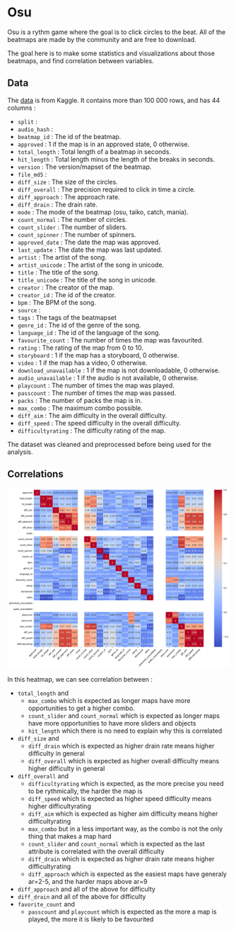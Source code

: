 # Osu 
Osu is a rythm game where the goal is to click circles to the beat.
All of the beatmaps are made by the community and are free to download.

The goal here is to make some statistics and visualizations about those beatmaps, and find correlation between variables.

## Data

The [data](https://www.kaggle.com/datasets/alumkal/osu-beatmaps) is from Kaggle. It contains more than 100 000 rows, and has 44 columns :

- `split` :
- `audio_hash` :
- `beatmap_id` : The id of the beatmap.
- `approved` : 1 if the map is in an approved state, 0 otherwise.
- `total_length` : Total length of a beatmap in seconds.
- `hit_length` : Total length minus the length of the breaks in seconds.
- `version` : The version/mapset of the beatmap.
- `file_md5` :
- `diff_size` : The size of the circles.
- `diff_overall` : The precision required to click in time a circle.
- `diff_approach` : The approach rate.
- `diff_drain` : The drain rate.
- `mode` : The mode of the beatmap (osu, taiko, catch, mania).
- `count_normal` : The number of circles.
- `count_slider` : The number of sliders.
- `count_spinner` : The number of spinners.
- `approved_date` : The date the map was approved.
- `last_update` : The date the map was last updated.
- `artist` : The artist of the song.
- `artist_unicode` : The artist of the song in unicode.
- `title` : The title of the song.
- `title_unicode` : The title of the song in unicode.
- `creator` : The creator of the map.
- `creator_id` : The id of the creator.
- `bpm` : The BPM of the song.
- `source` : 
- `tags` : The tags of the beatmapset
- `genre_id` : The id of the genre of the song.
- `language_id` : The id of the language of the song.
- `favourite_count` : The number of times the map was favourited.
- `rating` : The rating of the map from 0 to 10.
- `storyboard` : 1 if the map has a storyboard, 0 otherwise.
- `video` : 1 if the map has a video, 0 otherwise.
- `download_unavailable` : 1 if the map is not downloadable, 0 otherwise.
- `audio_unavailable` : 1 if the audio is not available, 0 otherwise.
- `playcount` : The number of times the map was played.
- `passcount` : The number of times the map was passed.
- `packs` : The number of packs the map is in.
- `max_combo` : The maximum combo possible.
- `diff_aim` : The aim difficulty in the overall difficulty.
- `diff_speed` : The speed difficulty in the overall difficulty.
- `difficultyrating` : The difficulty rating of the map.

The dataset was cleaned and preprocessed before being used for the analysis.

## Correlations

![heatmap](reports/figures/heatmap_withdiff.png)

In this heatmap, we can see correlation between :
- `total_length` and 
  - `max_combo` which is expected as longer maps have more opportunities to get a higher combo.
  - `count_slider` and `count_normal` which is expected as longer maps have more opportunities to have more sliders and objects
  - `hit_length` which there is no need to explain why this is correlated
- `diff_size` and
  - `diff_drain` which is expected as higher drain rate means higher difficulty in general
  - `diff_overall` which is expected as higher overall difficulty means higher difficulty in general
- `diff_overall` and
  - `difficultyrating` which is expected, as the more precise you need to be rythmically, the harder the map is
  - `diff_speed` which is expected as higher speed difficulty means higher difficultyrating
  - `diff_aim` which is expected as higher aim difficulty means higher difficultyrating
  - `max_combo` but in a less important way, as the combo is not the only thing that makes a map hard
  - `count_slider` and `count_normal` which is expected as the last attribute is correlated with the overall difficulty
  - `diff_drain` which is expected as higher drain rate means higher difficultyrating
  - `diff_approach` which is expected as the easiest maps have generaly ar=2-5, and the harder maps above ar=9
- `diff_approach` and all of the above for difficulty
- `diff_drain` and all of the above for difficulty
- `favorite_count` and
  - `passcount` and `playcount` which is expected as the more a map is played, the more it is likely to be favourited
